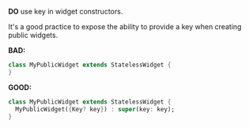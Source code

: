**DO** use key in widget constructors.

It's a good practice to expose the ability to provide a key when creating public
widgets.

**BAD:**
```dart
class MyPublicWidget extends StatelessWidget {
}
```

**GOOD:**
```dart
class MyPublicWidget extends StatelessWidget {
  MyPublicWidget({Key? key}) : super(key: key);
}
```
